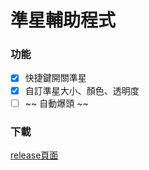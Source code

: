 # 準星輔助程式

### 功能
- [x] 快捷鍵開關準星
- [x] 自訂準星大小、顏色、透明度
- [ ] ~~ 自動爆頭 ~~

### 下載
[release頁面](https://github.com/shounen51/crosshair/releases)